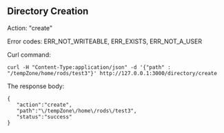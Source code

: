 Directory Creation
------------------
Action: "create"

Error codes: ERR_NOT_WRITEABLE, ERR_EXISTS, ERR_NOT_A_USER

Curl command:

    curl -H "Content-Type:application/json" -d '{"path" : "/tempZone/home/rods/test3"}' http://127.0.0.1:3000/directory/create

The response body:

    {
       "action":"create",
       "path":"\/tempZone\/home\/rods\/test3",
       "status":"success"
    }

